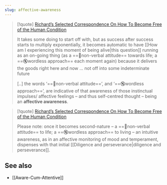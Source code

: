 ```yaml
---
slug: affective-awareness
---
```


> [!quote] [Richard’s Selected Correspondence On How To Become Free of the Human Condition](http://www.actualfreedom.com.au/richard/selectedcorrespondence/sc-method.htm)
>
> It takes some doing to start off with, but as success after success starts to multiply exponentially, it becomes automatic to have [[How am I experiencing this moment of being alive|this question]] running as an on-going thing (as a ==🙊non-verbal attitude== towards life; a ==🔇wordless approach== each moment again) because it delivers the goods right here and now ... not off into some indeterminate future
> 
> [..] the words ‘==🙊non-verbal attitude==’, and ‘==🔇wordless approach==’, are indicative of that awareness of those instinctual impulses/ affective feelings – and thus self-centred thought – being an **affective awareness**.


> [!quote] [Richard’s Selected Correspondence On How To Become Free of the Human Condition](http://www.actualfreedom.com.au/richard/selectedcorrespondence/sc-method.htm)
> 
> Please note: once it becomes second-nature – a ==🙊non-verbal attitude== to life; a ==🔇wordless approach== to living – an intuitive awareness, as in an affective monitoring of mood and temperament, dispenses with that initial [[Diligence and perseverance|diligence and perseverance]].

## See also

- [[Aware-Cum-Attentive]]